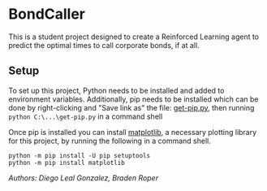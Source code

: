 # BondCaller

This is a student project designed to create a Reinforced Learning agent to predict the optimal times to call corporate bonds, if at all.

## Setup

To set up this project, Python needs to be installed and added to environment variables. Additionally, pip needs to be installed which can be done by right-clicking and "Save link as" the file: [get-pip.py](https://bootstrap.pypa.io/get-pip.py), then running `python C:\...\get-pip.py` in a command shell

Once pip is installed you can install [matplotlib](https://matplotlib.org/), a necessary plotting library for this project, by running the following in a command shell.

```
python -m pip install -U pip setuptools
python -m pip install matplotlib
```


*Authors: Diego Leal Gonzalez, Braden Roper*